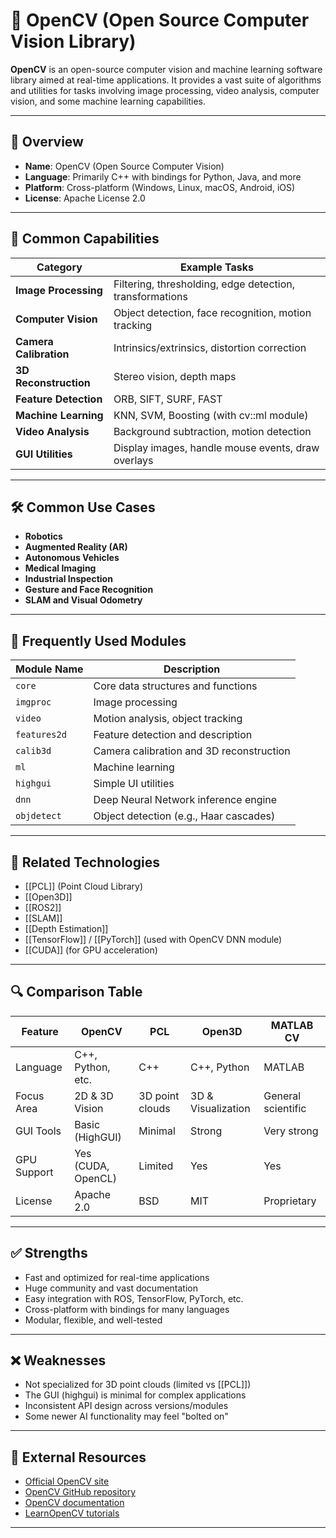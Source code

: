 # 📸 OpenCV (Open Source Computer Vision Library)

**OpenCV** is an open-source computer vision and machine learning software library aimed at real-time applications. It provides a vast suite of algorithms and utilities for tasks involving image processing, video analysis, computer vision, and some machine learning capabilities.

---

## 🧠 Overview

- **Name**: OpenCV (Open Source Computer Vision)
- **Language**: Primarily C++ with bindings for Python, Java, and more
- **Platform**: Cross-platform (Windows, Linux, macOS, Android, iOS)
- **License**: Apache License 2.0

---

## 🧰 Common Capabilities

| Category            | Example Tasks |
|---------------------|---------------|
| **Image Processing** | Filtering, thresholding, edge detection, transformations |
| **Computer Vision**  | Object detection, face recognition, motion tracking |
| **Camera Calibration** | Intrinsics/extrinsics, distortion correction |
| **3D Reconstruction** | Stereo vision, depth maps |
| **Feature Detection** | ORB, SIFT, SURF, FAST |
| **Machine Learning** | KNN, SVM, Boosting (with cv::ml module) |
| **Video Analysis** | Background subtraction, motion detection |
| **GUI Utilities** | Display images, handle mouse events, draw overlays |

---

## 🛠️ Common Use Cases

- **Robotics**
- **Augmented Reality (AR)**
- **Autonomous Vehicles**
- **Medical Imaging**
- **Industrial Inspection**
- **Gesture and Face Recognition**
- **SLAM and Visual Odometry**

---

## 🧪 Frequently Used Modules

| Module Name       | Description                              |
|------------------|------------------------------------------|
| `core`           | Core data structures and functions        |
| `imgproc`        | Image processing                         |
| `video`          | Motion analysis, object tracking         |
| `features2d`     | Feature detection and description        |
| `calib3d`        | Camera calibration and 3D reconstruction |
| `ml`             | Machine learning                         |
| `highgui`        | Simple UI utilities                      |
| `dnn`            | Deep Neural Network inference engine     |
| `objdetect`      | Object detection (e.g., Haar cascades)   |

---

## 🔗 Related Technologies

- [[PCL]] (Point Cloud Library)
- [[Open3D]]
- [[ROS2]]
- [[SLAM]]
- [[Depth Estimation]]
- [[TensorFlow]] / [[PyTorch]] (used with OpenCV DNN module)
- [[CUDA]] (for GPU acceleration)

---

## 🔍 Comparison Table

| Feature         | OpenCV             | PCL                | Open3D            | MATLAB CV         |
|-----------------|--------------------|--------------------|-------------------|-------------------|
| Language        | C++, Python, etc.  | C++                | C++, Python       | MATLAB            |
| Focus Area      | 2D & 3D Vision     | 3D point clouds     | 3D & Visualization | General scientific |
| GUI Tools       | Basic (HighGUI)    | Minimal            | Strong            | Very strong       |
| GPU Support     | Yes (CUDA, OpenCL) | Limited            | Yes               | Yes               |
| License         | Apache 2.0         | BSD                | MIT               | Proprietary       |

---

## ✅ Strengths

- Fast and optimized for real-time applications
- Huge community and vast documentation
- Easy integration with ROS, TensorFlow, PyTorch, etc.
- Cross-platform with bindings for many languages
- Modular, flexible, and well-tested

---

## ❌ Weaknesses

- Not specialized for 3D point clouds (limited vs [[PCL]])
- The GUI (highgui) is minimal for complex applications
- Inconsistent API design across versions/modules
- Some newer AI functionality may feel "bolted on"

---

## 🔗 External Resources

- [Official OpenCV site](https://opencv.org/)
- [OpenCV GitHub repository](https://github.com/opencv/opencv)
- [OpenCV documentation](https://docs.opencv.org/)
- [LearnOpenCV tutorials](https://learnopencv.com/)

---
